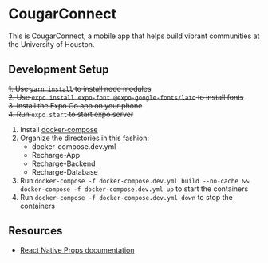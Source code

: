 # CougarConnect

This is CougarConnect, a mobile app that helps build vibrant communities at the University of Houston.

## Development Setup
~~1. Use `yarn install` to install node modules~~<br>
~~2. Use `expo install expo-font @expo-google-fonts/lato` to install fonts~~<br>
~~3. Install the Expo Go app on your phone~~<br>
~~4. Run `expo start` to start expo server~~<br>
1. Install [docker-compose](https://docs.docker.com/compose/)
2. Organize the directories in this fashion:
	- docker-compose.dev.yml
	- Recharge-App
	- Recharge-Backend
	- Recharge-Database
2. Run `docker-compose -f docker-compose.dev.yml build --no-cache && docker-compose -f docker-compose.dev.yml up` to start the containers
3. Run `docker-compose -f docker-compose.dev.yml down` to stop the containers

## Resources
- [React Native Props documentation](https://reactnative.dev/docs/layout-props)
